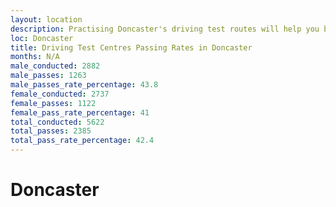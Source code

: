 ```yaml
---
layout: location
description: Practising Doncaster's driving test routes will help you become more confident in your gear-changing abilities.
loc: Doncaster
title: Driving Test Centres Passing Rates in Doncaster
months: N/A
male_conducted: 2882
male_passes: 1263
male_passes_rate_percentage: 43.8
female_conducted: 2737
female_passes: 1122
female_pass_rate_percentage: 41
total_conducted: 5622
total_passes: 2385
total_pass_rate_percentage: 42.4
---
```


# Doncaster
